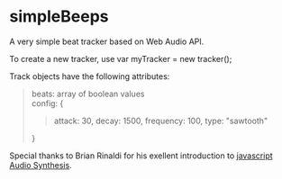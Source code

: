 # simpleBeeps
A very simple beat tracker based on Web Audio API. 

To create a new tracker, use var myTracker = new tracker();

Track objects have the following attributes: <br>
<blockquote>
   beats: array of boolean values<br>
   config: {
   <blockquote>
        attack: 30,
        decay: 1500,
        frequency: 100,
        type: "sawtooth"
    </blockquote>
    }
</blockquote>

Special thanks to Brian Rinaldi for his exellent introduction to <a href="https://modernweb.com/audio-synthesis-in-javascript/">javascript Audio Synthesis</a>. 

